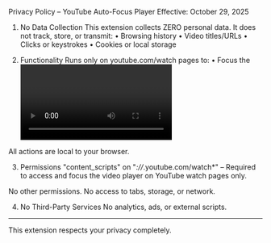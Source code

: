 Privacy Policy – YouTube Auto-Focus Player
Effective: October 29, 2025

1. No Data Collection
This extension collects ZERO personal data. It does not track, store, or transmit:
• Browsing history
• Video titles/URLs
• Clicks or keystrokes
• Cookies or local storage

2. Functionality
Runs only on youtube.com/watch pages to:
• Focus the <video> player
• Re-focus after clicks on volume/settings
• Observe DOM for delayed player load

All actions are local to your browser.

3. Permissions
"content_scripts" on "*://*.youtube.com/watch*" – Required to access and focus the video player on YouTube watch pages only.

No other permissions. No access to tabs, storage, or network.

4. No Third-Party Services
No analytics, ads, or external scripts.


--- 
This extension respects your privacy completely.
